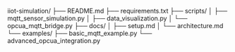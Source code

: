 iiot-simulation/
├── README.md
├── requirements.txt
├── scripts/
│   ├── mqtt_sensor_simulation.py
│   ├── data_visualization.py 
│   └── opcua_mqtt_bridge.py
├── docs/
│   ├── setup.md
│   └── architecture.md
└── examples/
    ├── basic_mqtt_example.py
    └── advanced_opcua_integration.py
